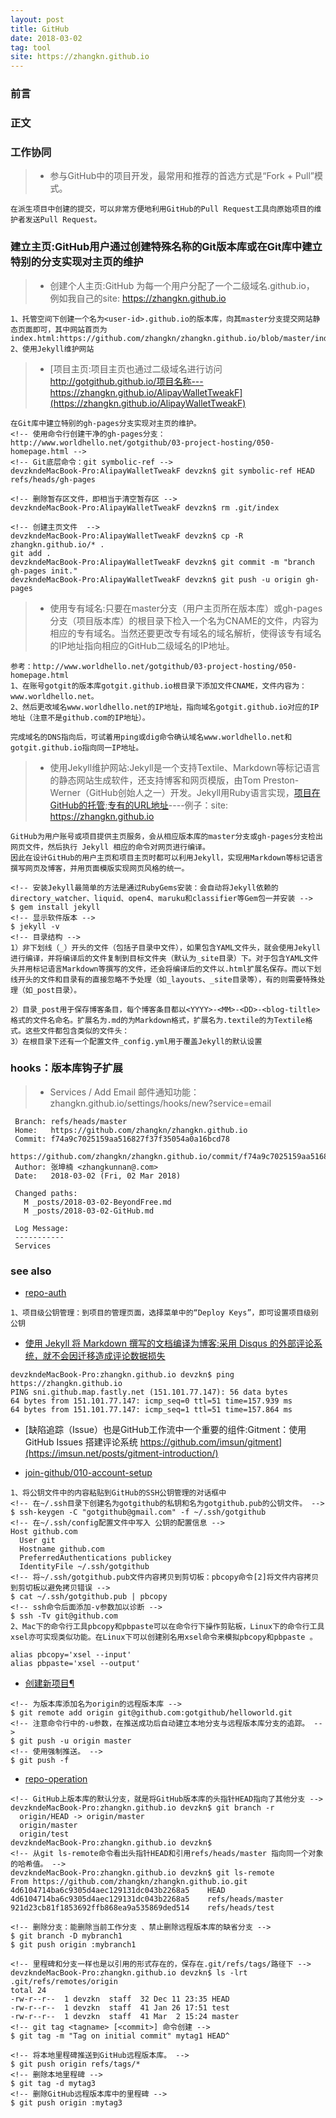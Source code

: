 ```yaml
---
layout: post
title: GitHub
date: 2018-03-02
tag: tool
site: https://zhangkn.github.io
---
```


### 前言




### 正文

### 工作协同

>* 参与GitHub中的项目开发，最常用和推荐的首选方式是“Fork + Pull”模式。
```
在派生项目中创建的提交，可以非常方便地利用GitHub的Pull Request工具向原始项目的维护者发送Pull Request。
```



### 建立主页:GitHub用户通过创建特殊名称的Git版本库或在Git库中建立特别的分支实现对主页的维护

>* 创建个人主页:GitHub 为每一个用户分配了一个二级域名<user-id>.github.io， 例如我自己的site: https://zhangkn.github.io

```
1、托管空间下创建一个名为<user-id>.github.io的版本库，向其master分支提交网站静态页面即可，其中网站首页为index.html:https://github.com/zhangkn/zhangkn.github.io/blob/master/index.html
2、使用Jekyll维护网站
```

>* [项目主页:项目主页也通过二级域名进行访问 http://gotgithub.github.io/项目名称---https://zhangkn.github.io/AlipayWalletTweakF](https://zhangkn.github.io/AlipayWalletTweakF)

```
在Git库中建立特别的gh-pages分支实现对主页的维护。
<!-- 使用命令行创建干净的gh-pages分支：http://www.worldhello.net/gotgithub/03-project-hosting/050-homepage.html -->
<!-- Git底层命令：git symbolic-ref -->
devzkndeMacBook-Pro:AlipayWalletTweakF devzkn$ git symbolic-ref HEAD refs/heads/gh-pages

<!-- 删除暂存区文件，即相当于清空暂存区 -->
devzkndeMacBook-Pro:AlipayWalletTweakF devzkn$ rm .git/index

<!-- 创建主页文件  -->
devzkndeMacBook-Pro:AlipayWalletTweakF devzkn$ cp -R zhangkn.github.io/* .
git add .
devzkndeMacBook-Pro:AlipayWalletTweakF devzkn$ git commit -m "branch gh-pages init."
devzkndeMacBook-Pro:AlipayWalletTweakF devzkn$ git push -u origin gh-pages

```


>* 使用专有域名:只要在master分支（用户主页所在版本库）或gh-pages分支（项目版本库）的根目录下检入一个名为CNAME的文件，内容为相应的专有域名。当然还要更改专有域名的域名解析，使得该专有域名的IP地址指向相应的GitHub二级域名的IP地址。

```
参考：http://www.worldhello.net/gotgithub/03-project-hosting/050-homepage.html
1、在账号gotgit的版本库gotgit.github.io根目录下添加文件CNAME，文件内容为：www.worldhello.net。
2、然后更改域名www.worldhello.net的IP地址，指向域名gotgit.github.io对应的IP地址（注意不是github.com的IP地址）。

完成域名的DNS指向后，可试着用ping或dig命令确认域名www.worldhello.net和gotgit.github.io指向同一IP地址。
```
>* 使用Jekyll维护网站:Jekyll是一个支持Textile、Markdown等标记语言的静态网站生成软件，还支持博客和网页模版，由Tom Preston-Werner（GitHub创始人之一）开发。Jekyll用Ruby语言实现，[项目在GitHub的托管](http://github.com/mojombo/jekyll/);[专有的URL地址](http://jekyllrb.com/)----例子：site: https://zhangkn.github.io

```
GitHub为用户账号或项目提供主页服务，会从相应版本库的master分支或gh-pages分支检出网页文件，然后执行 Jekyll 相应的命令对网页进行编译。
因此在设计GitHub的用户主页和项目主页时都可以利用Jekyll，实现用Markdown等标记语言撰写网页及博客，并用页面模版实现网页风格的统一。

<!-- 安装Jekyll最简单的方法是通过RubyGems安装：会自动将Jekyll依赖的directory_watcher、liquid、open4、maruku和classifier等Gem包一并安装 -->
$ gem install jekyll
<!-- 显示软件版本 -->
$ jekyll -v
<!-- 目录结构 -->
1）非下划线（_）开头的文件（包括子目录中文件），如果包含YAML文件头，就会使用Jekyll进行编译，并将编译后的文件复制到目标文件夹（默认为_site目录）下。对于包含YAML文件头并用标记语言Markdown等撰写的文件，还会将编译后的文件以.html扩展名保存。而以下划线开头的文件和目录有的直接忽略不予处理（如_layouts、_site目录等），有的则需要特殊处理（如_post目录）。

2）目录_post用于保存博客条目，每个博客条目都以<YYYY>-<MM>-<DD>-<blog-tiltle>格式的文件名命名。扩展名为.md的为Markdown格式，扩展名为.textile的为Textile格式。这些文件都包含类似的文件头：
3）在根目录下还有一个配置文件_config.yml用于覆盖Jekyll的默认设置

```


### hooks：版本库钩子扩展

>* Services / Add Email 邮件通知功能：zhangkn.github.io/settings/hooks/new?service=email 

```
 Branch: refs/heads/master
 Home:   https://github.com/zhangkn/zhangkn.github.io
 Commit: f74a9c7025159aa516827f37f35054a0a16bcd78
     https://github.com/zhangkn/zhangkn.github.io/commit/f74a9c7025159aa516827f37f35054a0a16bcd78
 Author: 张坤楠 <zhangkunnan@.com>
 Date:   2018-03-02 (Fri, 02 Mar 2018)

 Changed paths:
   M _posts/2018-03-02-BeyondFree.md
   M _posts/2018-03-02-GitHub.md

 Log Message:
 -----------
 Services
```

### see also
- [repo-auth](http://www.worldhello.net/gotgithub/03-project-hosting/030-repo-authz.html)
```
1、项目级公钥管理：到项目的管理页面，选择菜单中的“Deploy Keys”，即可设置项目级别公钥
```
- [使用 Jekyll 将 Markdown 撰写的文档编译为博客:采用 Disqus 的外部评论系统，就不会因迁移造成评论数据损失](https://zhangkn.github.io)
```
devzkndeMacBook-Pro:zhangkn.github.io devzkn$ ping https://zhangkn.github.io
PING sni.github.map.fastly.net (151.101.77.147): 56 data bytes
64 bytes from 151.101.77.147: icmp_seq=0 ttl=51 time=157.939 ms
64 bytes from 151.101.77.147: icmp_seq=1 ttl=51 time=157.864 ms
```

- [缺陷追踪（Issue）也是GitHub工作流中一个重要的组件:Gitment：使用 GitHub Issues 搭建评论系统 https://github.com/imsun/gitment](https://imsun.net/posts/gitment-introduction/)

- [join-github/010-account-setup](http://www.worldhello.net/gotgithub/02-join-github/010-account-setup.html)

```
1、将公钥文件中的内容粘贴到GitHub的SSH公钥管理的对话框中
<!-- 在~/.ssh目录下创建名为gotgithub的私钥和名为gotgithub.pub的公钥文件。 -->
$ ssh-keygen -C "gotgithub@gmail.com" -f ~/.ssh/gotgithub
<!-- 在~/.ssh/config配置文件中写入 公钥的配置信息 -->
Host github.com
  User git
  Hostname github.com
  PreferredAuthentications publickey
  IdentityFile ~/.ssh/gotgithub
<!-- 将~/.ssh/gotgithub.pub文件内容拷贝到剪切板：pbcopy命令[2]将文件内容拷贝到剪切板以避免拷贝错误 -->
$ cat ~/.ssh/gotgithub.pub | pbcopy
<!-- ssh命令后面添加-v参数加以诊断 -->
$ ssh -Tv git@github.com
2、Mac下的命令行工具pbcopy和pbpaste可以在命令行下操作剪贴板，Linux下的命令行工具xsel亦可实现类似功能。在Linux下可以创建别名用xsel命令来模拟pbcopy和pbpaste 。

alias pbcopy='xsel --input'
alias pbpaste='xsel --output'
```
- [创建新项目¶](http://www.worldhello.net/gotgithub/03-project-hosting/010-new-project.html)
```
<!-- 为版本库添加名为origin的远程版本库 -->
$ git remote add origin git@github.com:gotgithub/helloworld.git
<!-- 注意命令行中的-u参数，在推送成功后自动建立本地分支与远程版本库分支的追踪。 -->
$ git push -u origin master
<!-- 使用强制推送。 -->
$ git push -f
```
- [repo-operation](http://www.worldhello.net/gotgithub/03-project-hosting/020-repo-operation.html)

```
<!-- GitHub上版本库的默认分支，就是将GitHub版本库的头指针HEAD指向了其他分支 -->
devzkndeMacBook-Pro:zhangkn.github.io devzkn$ git branch -r
  origin/HEAD -> origin/master
  origin/master
  origin/test
devzkndeMacBook-Pro:zhangkn.github.io devzkn$ 
<!-- 从git ls-remote命令看出头指针HEAD和引用refs/heads/master 指向同一个对象的哈希值。 -->
devzkndeMacBook-Pro:zhangkn.github.io devzkn$ git ls-remote
From https://github.com/zhangkn/zhangkn.github.io.git
4d6104714ba6c9305d4aec129131dc043b2268a5	HEAD
4d6104714ba6c9305d4aec129131dc043b2268a5	refs/heads/master
921d23cb81f1853692ffb868ea9a535869ded514	refs/heads/test

<!-- 删除分支：能删除当前工作分支 、禁止删除远程版本库的缺省分支 -->
$ git branch -D mybranch1
$ git push origin :mybranch1

<!-- 里程碑和分支一样也是以引用的形式存在的，保存在.git/refs/tags/路径下 -->
devzkndeMacBook-Pro:zhangkn.github.io devzkn$ ls -lrt .git/refs/remotes/origin
total 24
-rw-r--r--  1 devzkn  staff  32 Dec 11 23:35 HEAD
-rw-r--r--  1 devzkn  staff  41 Jan 26 17:51 test
-rw-r--r--  1 devzkn  staff  41 Mar  2 15:24 master
<!-- git tag <tagname> [<commit>] 命令创建 -->
$ git tag -m "Tag on initial commit" mytag1 HEAD^

<!-- 将本地里程碑推送到GitHub远程版本库。 -->
$ git push origin refs/tags/*
<!-- 删除本地里程碑 -->
$ git tag -d mytag3
<!-- 删除GitHub远程版本库中的里程碑 -->
$ git push origin :mytag3

```